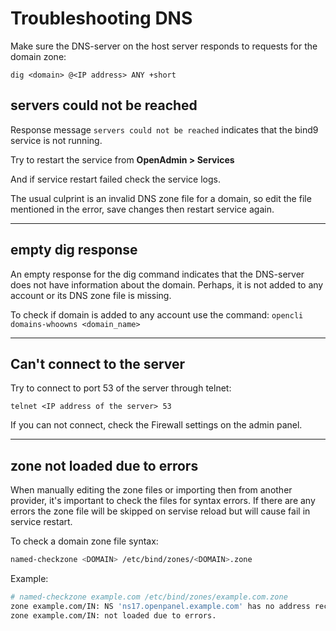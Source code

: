 # Troubleshooting DNS

Make sure the DNS-server on the host server responds to requests for the domain zone:

`dig <domain> @<IP address> ANY +short`


## servers could not be reached
Response message `servers could not be reached` indicates that the bind9 service is not running.

Try to restart the service from **OpenAdmin > Services**

And if service restart failed check the service logs.

The usual culprint is an invalid DNS zone file for a domain, so edit the file mentioned in the error, save changes then restart service again.

----

## empty dig response

An empty response for the dig command  indicates that the DNS-server does not have information about the domain. Perhaps, it is not added to any account or its DNS zone file is missing.

To check if domain is added to any account use the command:
`opencli domains-whoowns <domain_name>`

---

## Can't connect to the server

Try to connect to port 53 of the server through telnet:

`telnet <IP address of the server> 53`

If you can not connect, check the Firewall settings on the admin panel.


---

## zone not loaded due to errors

When manually editing the zone files or importing then from another provider, it's important to check the files for syntax errors. If there are any errors the zone file will be skipped on servise reload but will cause fail in service restart.

To check a domain zone file syntax:
```bash
named-checkzone <DOMAIN> /etc/bind/zones/<DOMAIN>.zone
```

Example:
```bash
# named-checkzone example.com /etc/bind/zones/example.com.zone
zone example.com/IN: NS 'ns17.openpanel.example.com' has no address records (A or AAAA)
zone example.com/IN: not loaded due to errors.
```
